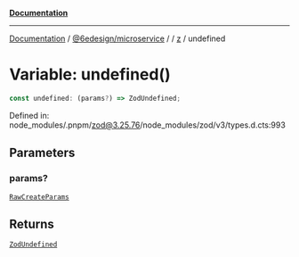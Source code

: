 [**Documentation**](../../../../../README.md)

***

[Documentation](../../../../../README.md) / [@6edesign/microservice](../../../README.md) / [](../../../README.md) / [z](../README.md) / undefined

# Variable: undefined()

```ts
const undefined: (params?) => ZodUndefined;
```

Defined in: node\_modules/.pnpm/zod@3.25.76/node\_modules/zod/v3/types.d.cts:993

## Parameters

### params?

[`RawCreateParams`](../type-aliases/RawCreateParams.md)

## Returns

[`ZodUndefined`](../classes/ZodUndefined.md)

